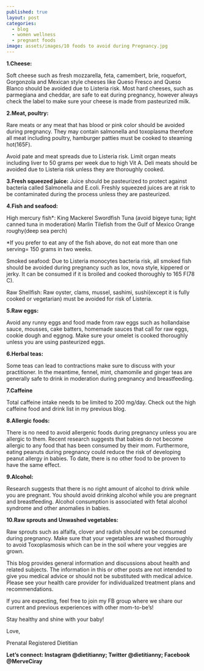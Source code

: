 ```yaml
---
published: true
layout: post
categories:
  - blog
  - women wellness
  - pregnant foods
image: assets/images/10 foods to avoid during Pregnancy.jpg
---
```



**1.Cheese:**

Soft cheese such as fresh mozzarella, feta, camembert, brie, roquefort, Gorgonzola and Mexican style cheeses like Queso Fresco and Queso Blanco should be avoided due to Listeria risk. 
Most hard cheeses, such as parmegiana and cheddar,  are safe to eat during pregnancy, however always check the label to make sure your cheese is made from pasteurized milk.

**2.Meat, poultry:**

Rare meats or any meat that has blood or pink color should be avoided during pregnancy.  They may contain salmonella and toxoplasma therefore all meat including poultry, hamburger patties must be cooked to steaming hot(165F).

Avoid pate and meat spreads due to Listeria risk.
Limit organ meats including liver to 50 grams per week due to high Vit A. 
Deli meats should be avoided due to Listeria risk unless they are thoroughly cooked.

**3.Fresh squeezed juice:** Juice should be pasteurized to protect against bacteria called Salmonella and E.coli. Freshly squeezed juices are at risk to be contaminated during the process unless they are pasteurized. 


**4.Fish and seafood:**

High mercury fish*:
King Mackerel
Swordfish 
Tuna (avoid bigeye tuna; light canned tuna in moderation)
Marlin
Tilefish from the Gulf of Mexico
Orange roughy(deep sea perch)

*If you prefer to eat any of the fish above, do not eat more than one serving= 150 grams in two weeks.


Smoked seafood: 
Due to Listeria monocytes bacteria risk, all smoked fish should be avoided during pregnancy such as lox, nova style, kippered or jerky. It can be consumed if it is broiled and cooked thoroughly to 165 F(78 C). 

Raw Shellfish:
Raw oyster, clams, mussel, sashimi, sushi(except it is fully cooked or vegetarian) must be avoided for risk of Listeria.

**5.Raw eggs:**

Avoid any runny eggs and food made from raw eggs such as hollandaise sauce, mousses, cake batters, homemade sauces that call for raw eggs, cookie dough and eggnog. Make sure your omelet is cooked thoroughly unless you are using pasteurized eggs. 

**6.Herbal teas:**

Some teas can lead to contractions make sure to discuss with your practitioner. In the meantime, fennel, mint, chamomile and ginger teas are generally safe to drink in moderation during pregnancy and breastfeeding.

**7.Caffeine** 

Total caffeine intake needs to be limited to 200 mg/day. Check out the high caffeine food and drink list in my previous blog. 


**8.Allergic foods:** 

There is no need to avoid allergenic foods during pregnancy unless you are allergic to them. Recent research suggests that babies do not become allergic to any food that has been consumed by their mom. Furthermore, eating peanuts during pregnancy could reduce the risk of developing peanut allergy in babies. To date, there is no other food to be proven to have the same effect.

**9.Alcohol:**

Research suggests that there is no right amount of alcohol to drink while you are pregnant. You should avoid drinking alcohol while you are pregnant and breastfeeding. Alcohol consumption is associated with fetal alcohol syndrome and other anomalies in babies. 

**10.Raw sprouts and Unwashed vegetables:**

Raw sprouts such as alfalfa, clover and radish should not be consumed during pregnancy. 
Make sure that your vegetables are washed thoroughly to avoid Toxoplasmosis which can be in the soil where your veggies are grown. 


This blog provides general information and discussions about health and related subjects. The information in this or other posts are not intended to give you medical advice or should not be substituted with medical advice. Please see your health care provider for individualized treatment plans and recommendations.

If you are expecting, feel free to join my FB group where we share our current and previous experiences with other mom-to-be’s! 

Stay healthy and shine with your baby!

Love,

Prenatal Registered Dietitian

**Let’s connect: Instagram @dietitianny; Twitter @dietitianny; Facebook @MerveCiray**

